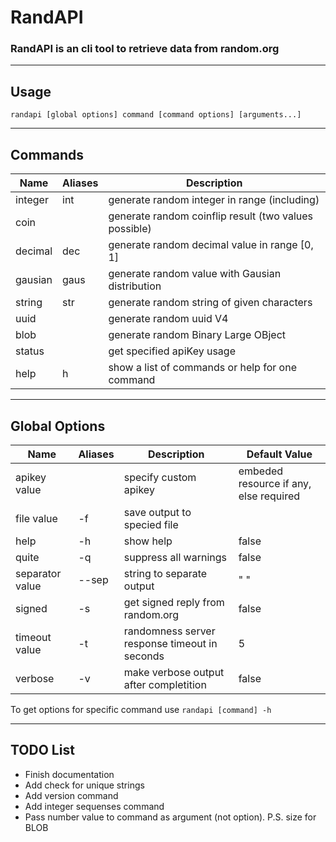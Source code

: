 # RandAPI
### RandAPI is an cli tool to retrieve data from random.org

---

## Usage
```
randapi [global options] command [command options] [arguments...]
```

---

## Commands

| Name    | Aliases | Description                                           |
| ------- | ------- | ----------------------------------------------------- |
| integer | int     | generate random integer in range (including)          |
| coin    |         | generate random coinflip result (two values possible) |
| decimal | dec     | generate random decimal value in range [0, 1]         |
| gausian | gaus    | generate random value with Gausian distribution       |
| string  | str     | generate random string of given characters            |
| uuid    |         | generate random uuid V4                               |
| blob    |         | generate random Binary Large OBject                   |
| status  |         | get specified apiKey usage                            |
| help    | h       | show a list of commands or help for one command       |

---

## Global Options

| Name            | Aliases | Description                                   | Default Value                          |
| --------------- | ------- | --------------------------------------------- | -------------------------------------- |
| apikey value    |         | specify custom apikey                         | embeded resource if any, else required |
| file value      | -f      | save output to specied file                   |                                        |
| help            | -h      | show help                                     | false                                  |
| quite           | -q      | suppress all warnings                         | false                                  |
| separator value | --sep   | string to separate output                     | " "                                    |
| signed          | -s      | get signed reply from random.org              | false                                  |
| timeout value   | -t      | randomness server response timeout in seconds | 5                                      |
| verbose         | -v      | make verbose output after completition        | false                                  |

To get options for specific command use `randapi [command] -h`

---

## TODO List

- Finish documentation
- Add check for unique strings
- Add version command
- Add integer sequenses command
- Pass number value to command as argument (not option). P.S. size for BLOB